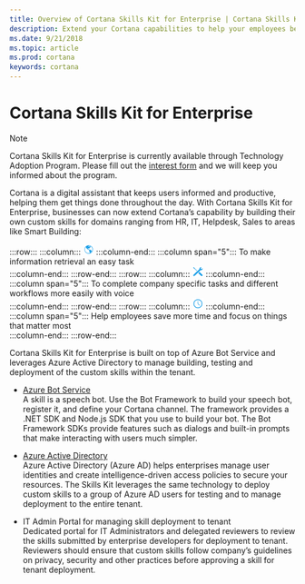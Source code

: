 ```yaml
---  
title: Overview of Cortana Skills Kit for Enterprise | Cortana Skills Kit for Enterprise
description: Extend your Cortana capabilities to help your employees be more productive. 
ms.date: 9/21/2018
ms.topic: article
ms.prod: cortana
keywords: cortana
---  
```


# Cortana Skills Kit for Enterprise  

>[!NOTE]
> Cortana Skills Kit for Enterprise is currently available through Technology Adoption Program. Please fill out the [interest form](http://aka.ms/CortanaForEnterprise) and we will keep you informed about the program.  

Cortana is a digital assistant that keeps users informed and productive, helping them get things done throughout the day. With Cortana Skills Kit for Enterprise, businesses can now extend Cortana’s capability by building their own custom skills for domains ranging from HR, IT, Helpdesk, Sales to areas like Smart Building:  

:::row:::
    :::column:::
        ![globe](../images/blue-globe-20x20.png)
    :::column-end:::
    :::column span="5":::
        To make information retrieval an easy task  
    :::column-end:::
:::row-end:::
:::row:::
    :::column:::
        ![screwdriver and wrench](../images/blue-screwdriver_and_wrench-20x20.png)
    :::column-end:::
    :::column span="5":::
        To complete company specific tasks and different workflows more easily with voice  
    :::column-end:::
:::row-end:::
:::row:::
    :::column:::
        ![clock](../images/blue-clock-20x20.png)
    :::column-end:::
    :::column span="5":::
        Help employees save more time and focus on things that matter most  
    :::column-end:::
:::row-end:::

Cortana Skills Kit for Enterprise is built on top of Azure Bot Service and leverages Azure Active Directory to manage building, testing and deployment of the custom skills within the tenant.  
*   [Azure Bot Service](https://azure.microsoft.com/services/bot-service)  
    A skill is a speech bot. Use the Bot Framework to build your speech bot, register it, and define your Cortana channel. The framework provides a .NET SDK and Node.js SDK that you use to build your bot. The Bot Framework SDKs provide features such as dialogs and built-in prompts that make interacting with users much simpler.  

*   [Azure Active Directory](https://azure.microsoft.com/services/active-directory)  
    Azure Active Directory (Azure AD) helps enterprises manage user identities and create intelligence-driven access policies to secure your resources. The Skills Kit leverages the same technology to deploy custom skills to a group of Azure AD users for testing and to manage deployment to the entire tenant.  

*   IT Admin Portal for managing skill deployment to tenant  
    Dedicated portal for IT Administrators and delegated reviewers to review the skills submitted by enterprise developers for deployment to tenant. Reviewers should ensure that custom skills follow company’s guidelines on privacy, security and other practices before approving a skill for tenant deployment.  
